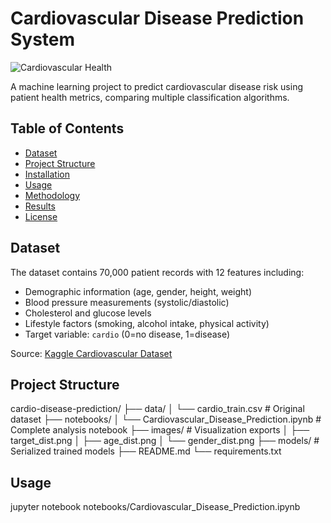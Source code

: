# Cardiovascular Disease Prediction System

![Cardiovascular Health](https://img.icons8.com/color/96/000000/heart-health.png)

A machine learning project to predict cardiovascular disease risk using patient health metrics, comparing multiple classification algorithms.

## Table of Contents
- [Dataset](#dataset)
- [Project Structure](#project-structure)
- [Installation](#installation)
- [Usage](#usage)
- [Methodology](#methodology)
- [Results](#results)
- [License](#license)

## Dataset
The dataset contains 70,000 patient records with 12 features including:
- Demographic information (age, gender, height, weight)
- Blood pressure measurements (systolic/diastolic)
- Cholesterol and glucose levels
- Lifestyle factors (smoking, alcohol intake, physical activity)
- Target variable: `cardio` (0=no disease, 1=disease)

Source: [Kaggle Cardiovascular Dataset](https://www.kaggle.com/datasets/sulianova/cardiovascular-disease-dataset)

## Project Structure
cardio-disease-prediction/
├── data/
│ └── cardio_train.csv # Original dataset
├── notebooks/
│ └── Cardiovascular_Disease_Prediction.ipynb # Complete analysis notebook
├── images/ # Visualization exports
│ ├── target_dist.png
│ ├── age_dist.png
│ └── gender_dist.png
├── models/ # Serialized trained models
├── README.md
└── requirements.txt
## Usage
jupyter notebook notebooks/Cardiovascular_Disease_Prediction.ipynb

